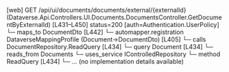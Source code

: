 [web] GET /api/ui/documents/documents/external/{externalId}  (Dataverse.Api.Controllers.UI.Documents.DocumentsController.GetDocumentByExternalId)  [L431–L450] status=200 [auth=Authentication.UserPolicy]
  └─ maps_to DocumentDto [L442]
    └─ automapper.registration DataverseMappingProfile (Document->DocumentDto) [L405]
  └─ calls DocumentRepository.ReadQuery [L434]
  └─ query Document [L434]
    └─ reads_from Documents
  └─ uses_service IControlledRepository<Document>
    └─ method ReadQuery [L434]
      └─ ... (no implementation details available)

